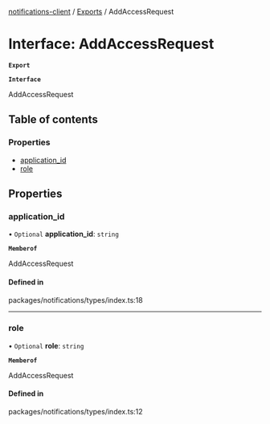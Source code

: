 [notifications-client](../README.md) / [Exports](../modules.md) / AddAccessRequest

# Interface: AddAccessRequest

**`Export`**

**`Interface`**

AddAccessRequest

## Table of contents

### Properties

- [application\_id](AddAccessRequest.md#application_id)
- [role](AddAccessRequest.md#role)

## Properties

### application\_id

• `Optional` **application\_id**: `string`

**`Memberof`**

AddAccessRequest

#### Defined in

packages/notifications/types/index.ts:18

___

### role

• `Optional` **role**: `string`

**`Memberof`**

AddAccessRequest

#### Defined in

packages/notifications/types/index.ts:12
